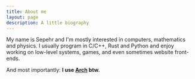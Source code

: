 ```yaml
---
title: About me
layout: page
description: A little biography
---
```


My name is Sepehr and I'm mostly interested in computers, mathematics and physics. I usually program in C/C++, Rust and Python and enjoy working on low-level systems, games, and even sometimes website front-ends.

And most importantly: **I use [Arch](https://archlinux.org/) btw.**
